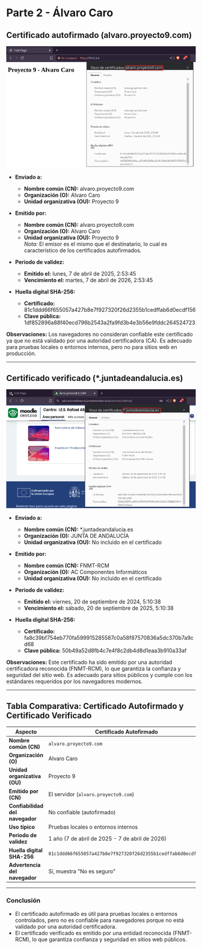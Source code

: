 # Parte 2 - Álvaro Caro

## **Certificado autofirmado (alvaro.proyecto9.com)**

![Certificado autofirmado](./img/Parte2-2.png)

- **Enviado a:**
    - **Nombre común (CN):** alvaro.proyecto9.com
    - **Organización (O):** Alvaro Caro
    - **Unidad organizativa (OU):** Proyecto 9

- **Emitido por:**
    - **Nombre común (CN):** alvaro.proyecto9.com
    - **Organización (O):** Alvaro Caro
    - **Unidad organizativa (OU):** Proyecto 9  
    *Nota:* El emisor es el mismo que el destinatario, lo cual es característico de los certificados autofirmados.

- **Periodo de validez:**
    - **Emitido el:** lunes, 7 de abril de 2025, 2:53:45  
    - **Vencimiento el:** martes, 7 de abril de 2026, 2:53:45  

- **Huella digital SHA-256:**
    - **Certificado:** 81c1ddd66f655057a427b8e7f927320f26d2355b1cedffab6d0ecdf156  
    - **Clave pública:** 1df852896a88f40ecd796b2543a2fa9fd3b4e3b56e9fddc264524723  

**Observaciones:**
Los navegadores no consideran confiable este certificado ya que no está validado por una autoridad certificadora (CA). Es adecuado para pruebas locales o entornos internos, pero no para sitios web en producción.

---

## **Certificado verificado (*.juntadeandalucia.es)**

![Certificado verificado](./img/Parte2-3.png)

- **Enviado a:**
    - **Nombre común (CN):** *.juntadeandalucia.es
    - **Organización (O):** JUNTA DE ANDALUCÍA
    - **Unidad organizativa (OU):** No incluido en el certificado

- **Emitido por:**
    - **Nombre común (CN):** FNMT-RCM
    - **Organización (O):** AC Componentes Informáticos
    - **Unidad organizativa (OU):** No incluido en el certificado  

- **Periodo de validez:**
    - **Emitido el:** viernes, 20 de septiembre de 2024, 5:10:38  
    - **Vencimiento el:** sábado, 20 de septiembre de 2025, 5:10:38  

- **Huella digital SHA-256:**
    - **Certificado:** fa8c39bf754eb770fa599915285587c0a58f87570836a5dc370b7a9cd68  
    - **Clave pública:** 50b49a52d8fb4c7e4f8c2db4d8d1eaa3b910a33af  

**Observaciones:**
Este certificado ha sido emitido por una autoridad certificadora reconocida (FNMT-RCM), lo que garantiza la confianza y seguridad del sitio web. Es adecuado para sitios públicos y cumple con los estándares requeridos por los navegadores modernos.

---

## **Tabla Comparativa:** Certificado Autofirmado y Certificado Verificado

| **Aspecto**                  | **Certificado Autofirmado**                               | **Certificado Verificado**                                |
|------------------------------|----------------------------------------------------------|----------------------------------------------------------|
| **Nombre común (CN)**        | `alvaro.proyecto9.com`                                   | `*.juntadeandalucia.es`                                  |
| **Organización (O)**         | Alvaro Caro                                             | JUNTA DE ANDALUCÍA                                       |
| **Unidad organizativa (OU)** | Proyecto 9                                              | No especificado en el certificado                        |
| **Emitido por (CN)**         | El servidor (`alvaro.proyecto9.com`)              | FNMT-RCM                                                |
| **Confiabilidad del navegador** | No confiable (autofirmado)                              | Confiable (emitido por una CA reconocida)                |
| **Uso típico**               | Pruebas locales o entornos internos                     | Sitios web públicos y producción                         |
| **Periodo de validez**       | 1 año (7 de abril de 2025 - 7 de abril de 2026)          | 1 año (20 de septiembre de 2024 - 20 de septiembre de 2025) |
| **Huella digital SHA-256**   | `81c1ddd66f655057a427b8e7f927320f26d2355b1cedffab6d0ecdf156` | `fa8c39bf754eb770fa599915285587c0a58f87570836a5dc370b7a9cd68` |
| **Advertencia del navegador**| Sí, muestra "No es seguro"                              | No, el navegador lo reconoce como seguro                 |

---

### **Conclusión**
- El certificado autofirmado es útil para pruebas locales o entornos controlados, pero no es confiable para navegadores porque no está validado por una autoridad certificadora.
- El certificado verificado es emitido por una entidad reconocida (FNMT-RCM), lo que garantiza confianza y seguridad en sitios web públicos.